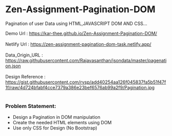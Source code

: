 # Zen-Assignment-Pagination-DOM

<p>Pagination of user Data using HTML,JAVASCRIPT DOM AND CSS...<p>

Demo Url : https://kar-thee.github.io/Zen-Assignment-Pagination-DOM/
<br><br>
Netlify Url : https://zen-assignment-pagination-dom-task.netlify.app/
<br><br>
Data_Origin_URL : https://raw.githubusercontent.com/Rajavasanthan/jsondata/master/pagenation.json
<br><br>
  Design Reference : https://gist.githubusercontent.com/rvsp/add40254aa126f045837fa5b51f47f1f/raw/4d724bfabf4cce7379a386e23bef6576ab99a2f9/Pagination.jpg
  <br><br>
<h3>Problem Statement:</h3>
<ul>
<li>Design a Pagination in DOM manipulation</li>
<li>Create the needed HTML elements using DOM</li>
<li>Use only CSS for Design (No Bootstrap) </li>
  </ul>
